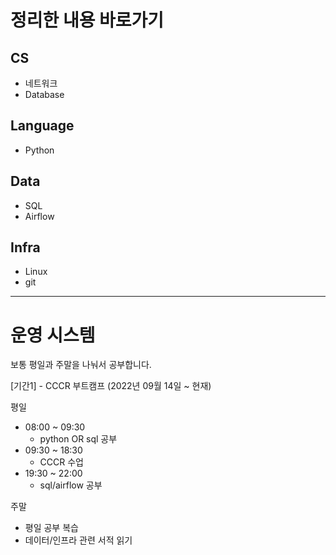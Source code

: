 # 정리한 내용 바로가기

## CS

-   네트워크
-   Database

## Language

-   Python

## Data

-   SQL
-   Airflow

## Infra

-   Linux
-   git



---

# 운영 시스템

보통 평일과 주말을 나눠서 공부합니다.



[기간1] - CCCR 부트캠프 (2022년 09월 14일 ~ 현재)

평일

-   08:00 ~ 09:30
    -   python OR sql 공부
-   09:30 ~ 18:30
    -   CCCR 수업
-   19:30 ~ 22:00
    -   sql/airflow 공부

주말

-   평일 공부 복습
-   데이터/인프라 관련 서적 읽기

